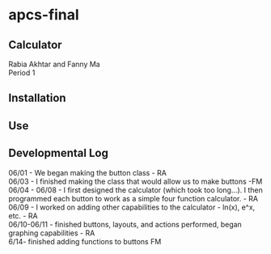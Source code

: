 # apcs-final
Calculator 
------
Rabia Akhtar and Fanny Ma <br>
Period 1<br>



Installation 
---------


Use
----




Developmental Log 
-------
06/01 - We began making the button class - RA <br>
06/03 - I finished making the class that would allow us to make buttons -FM <br>
06/04 - 06/08 - I first designed the calculator (which took too long...). I then programmed each button to work as a simple four function calculator. - RA <br>
06/09 - I worked on adding other capabilities to the calculator - ln(x), e^x, etc. - RA<br>
06/10-06/11 - finished buttons, layouts, and actions performed, began graphing capabilities - RA <br>
6/14- finished adding functions to buttons FM <br>


